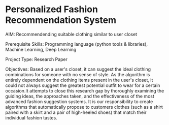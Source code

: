 # Personalized Fashion Recommendation System

AIM: Recommendending suitable clothing similar to user closet

Prerequisite Skills: Programming language (python tools & libraries), Machine Learning, Deep Learning

Project Type: Research Paper

Objectives: Based on a user's closet, it can suggest the ideal clothing combinations for someone with no sense of style. As the algorithm is entirely dependent on the clothing items present in the user's closet, it could not always suggest the greatest potential outfit to wear for a certain occasion.It attempts to close this research gap by thoroughly examining the guiding ideas, the approaches taken, and the effectiveness of the most advanced fashion suggestion systems. 
It is our responsibility to create algorithms that automatically propose to customers clothes (such as a shirt paired with a skirt and a pair of high-heeled shoes) that match their individual fashion tastes.

